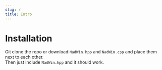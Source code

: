 ```yaml
---
slug: /
title: Intro
---
```


# Installation

Git clone the repo or download `NadWin.hpp` and `NadWin.cpp` and place them next to each other.  
Then just include `NadWin.hpp` and it should work.
